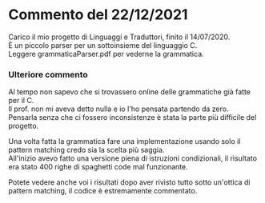 # Commento del 22/12/2021

Carico il mio progetto di Linguaggi e Traduttori, finito il 14/07/2020.  
È un piccolo parser per un sottoinsieme del linguaggio C.  
Leggere grammaticaParser.pdf per vederne la grammatica.  

### Ulteriore commento

Al tempo non sapevo che si trovassero online delle grammatiche già fatte per il C.  
Il prof. non mi aveva detto nulla e io l'ho pensata partendo da zero.  
Pensarla senza che ci fossero inconsistenze è stata la parte più difficile del progetto.

Una volta fatta la grammatica fare una implementazione usando solo il pattern matching credo sia la scelta più saggia.  
All'inizio avevo fatto una versione piena di istruzioni condizionali, il risultato era stato 400 righe di spaghetti code mal funzionante.  

Potete vedere anche voi i risultati dopo aver rivisto tutto sotto un'ottica di pattern matching, il codice è estremamente commentato.
